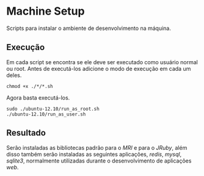 # Machine Setup

Scripts para instalar o ambiente de desenvolvimento na máquina.

## Execução

Em cada script se encontra se ele deve ser executado como usuário normal ou root.
Antes de executá-los adicione o modo de execução em cada um deles.

    chmod +x ./*/*.sh

Agora basta executá-los.

    sudo ./ubuntu-12.10/run_as_root.sh
    ./ubuntu-12.10/run_as_user.sh

## Resultado

Serão instaladas as bibliotecas padrão para o _MRI_ e para o _JRuby_, além disso também serão
instaladas as seguintes aplicações, _redis_, _mysql_, _sqlite3_, normalmente utilizadas durante
o desenvolvimento de aplicações _web_.

